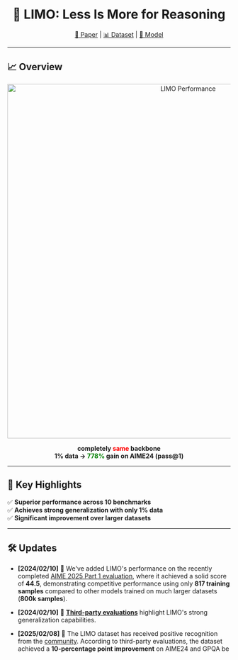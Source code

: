 
<!-- 头部标题 -->
<h1 align="center">🚀 LIMO: Less Is More for Reasoning</h1>

<p align="center">
  <a href="https://your-paper-link.com">📄 Paper</a> |
  <a href="https://your-dataset-link.com">📊 Dataset</a> |
  <a href="https://your-model-link.com">🤖 Model</a>
</p>

---

## 📈 Overview

<p align="center">
  <img src="your-uploaded-image-url.png" alt="LIMO Performance" width="800px">
</p>

<p align="center">
  <b>completely <span style="color:red;">same</span> backbone</b><br>
  <b>1% data → <span style="color:green;">778%</span> gain on AIME24 (pass@1)</b>
</p>

---

## 🎯 Key Highlights
✅ **Superior performance across 10 benchmarks**  
✅ **Achieves strong generalization with only 1% data**  
✅ **Significant improvement over larger datasets**  

---

## 🛠️ Updates

- **[2024/02/10]** 🎉 We've added LIMO's performance on the recently completed 
  [AIME 2025 Part 1 evaluation](https://your-link.com), where it achieved a solid score of **44.5**, 
  demonstrating competitive performance using only **817 training samples** compared to other models 
  trained on much larger datasets (**800k samples**).

- **[2024/02/10]** 🎉 [**Third-party evaluations**](https://your-link.com) highlight LIMO's strong generalization capabilities.

- **[2025/02/08]** 📢 The LIMO dataset has received positive recognition from the 
  [community](https://your-link.com). According to third-party evaluations, the dataset achieved a 
  **10-percentage point improvement** on AIME24 and GPQA be
